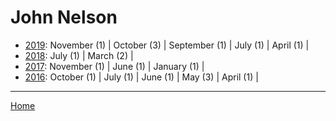# John Nelson

  * [2019](./john-nelson-2019.md): 
      November (1) | 
      October (3) | 
      September (1) | 
      July (1) | 
      April (1) | 
  * [2018](./john-nelson-2018.md): 
      July (1) | 
      March (2) | 
  * [2017](./john-nelson-2017.md): 
      November (1) | 
      June (1) | 
      January (1) | 
  * [2016](./john-nelson-2016.md): 
      October (1) | 
      July (1) | 
      June (1) | 
      May (3) | 
      April (1) | 

----

[Home](../)
